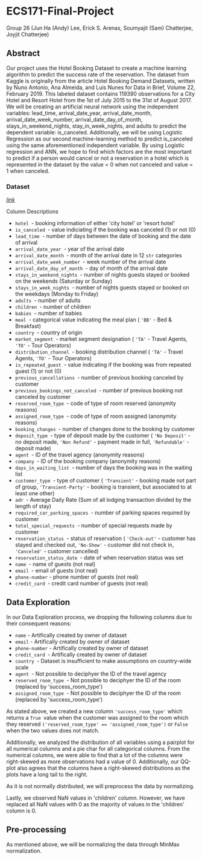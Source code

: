 # ECS171-Final-Project

Group 26 (Jun Ha (Andy) Lee, Erick S. Arenas, Soumyajit (Sam) Chatterjee, Joyjit Chatterjee)


## Abstract

Our project uses the Hotel Booking Dataset to create a machine learning algorithm to predict the success rate of the reservation. The dataset from Kaggle is originally from the article Hotel Booking Demand Datasets, written by Nuno Antonio, Ana Almeida, and Luis Nunes for Data in Brief, Volume 22, February 2019. This labeled dataset contains 119390 observations for a City Hotel and Resort Hotel from the 1st of July 2015 to the 31st of August 2017. We will be creating an artificial neural network using the independent variables: lead_time, arrival_date_year, arrival_date_month, arrival_date_week_number,  arrival_date_day_of_month, stays_in_weekend_nights, stay_in_week_nights, and adults to predict the dependent variable: is_canceled. Additionally, we will be using Logistic Regression as our second machine-learning method to predict is_canceled using the same aforementioned independent variable. By using Logistic regression and ANN, we hope to find which factors are the most important to predict if a person would cancel or not a reservation in a hotel which is represented in the dataset by the value = 0 when not canceled and value = 1 when canceled.


### Dataset

*[link](https://www.kaggle.com/datasets/mojtaba142/hotel-booking)*

Column Descriptions

* `hotel `- booking information of either 'city hotel' or 'resort hotel'
* `is_canceled `- value indiciating if the booking was canceled (1) or not (0)
* `lead_time `- number of days between the date of booking and the date of arrival
* `arrival_date_year `- year of the arrival date
* `arrival_date_month `- month of the arrival date in 12 `str` categories
* `arrival_date_week_number `- week number of the arrival date
* `arrival_date_day_of_month `- day of month of the arrival date
* `stays_in_weekend_nights `- number of nights guests stayed or booked on the weekends (Saturday or Sunday)
* `stays_in_week_nights `- number of nights guests stayed or booked on the weekdays (Monday to Friday)
* `adults `- number of adults
* `children `- number of children
* `babies `- number of babies
* `meal `- categorical value indicating the meal plan ( `'BB'` - Bed & Breakfast)
* `country `- country of origin
* `market_segment `- market segment designation ( `'TA'` - Travel Agents, `'TO'` - Tour Operators)
* `distribution_channel `- booking distribution channel ( `'TA'` - Travel Agents, `'TO'` - Tour Operators)
* `is_repeated_guest `- value indicating if the booking was from repeated guest (1) or not (0)
* `previous_cancellations `- number of previous booking canceled by customer
* `previous_bookings_not_canceled `- number of previous booking not canceled by customer
* `reserved_room_type `- code of type of room reserved (anonymity reasons)
* `assigned_room_type `- code of type of room assigned (anonymity reasons)
* `booking_changes `- number of changes done to the booking by customer
* `deposit_type `- type of deposit made by the customer ( `'No Deposit'` - no deposit made, `'Non Refund'` - payment made in full, `'Refundable'` - deposit made)
* `agent `- ID of the travel agency (anonymity reasons)
* `company `- ID of the booking company (anonymity reasons)
* `days_in_waiting_list `- number of days the booking was in the waiting list
* `customer_type `- type of customer ( `'Transient'` - booking made not part of group, `'Transient-Party'` - booking is transient, but associated to at least one other)
* `adr `- Average Daily Rate (Sum of all lodging transaction divided by the length of stay)
* `required_car_parking_spaces `- number of parking spaces required by customer
* `total_special_requests `- number of special requests made by customer
* `reservation_status `- status of reservation ( `'Check-out'` - customer has stayed and checked out, `'No-Show'` - customer did not check in, `'Canceled'` - customer cancelled)
* `reservation_status_date `- date of when reservation status was set
* `name `- name of guests (not real)
* `email `- email of guests (not real)
* `phone-number` - phone number of guests (not real)
* `credit_card `- credit card number of guests (not real)



## Data Exploration

In our Data Exploration process, we dropping the following columns due to their consequent reasons:

* `name` - Artifically created by owner of dataset
* `email` - Artifically created by owner of dataset
* `phone-number` - Artifically created by owner of dataset
* `credit_card `- Artifically created by owner of dataset
* `country `- Dataset is insufficient to make assumptions on country-wide scale
* `agent `- Not possible to deciphyer the ID of the travel agency
* `reserved_room_type `- Not possible to deciphyer the ID of the room (replaced by 'success_room_type')
* `assigned_room_type `- Not possible to deciphyer the ID of the room (replaced by 'success_room_type')

As stated above, we created a new column `'success_room_type'` which returns a `True `value when the customer was assigned to the room which they reserved `('reserved_room_type' == 'assigned_room_type')` or `False `when the two values does not match.

Additionally, we analyzed the distribution of all variables using a pairplot for all numerical columns and a pie char for all categorical columns. From the numerical columns, we were able to find that a lot of the columns were right-skewed as more observations had a value of 0. Additionally, our QQ-plot also agrees that the columns have a right-skewed distributions as the plots have a long tail to the right. 

As it is not normally distributed, we will preprocess the data by normalizing.

Lastly, we observed NaN values in 'children' column. However, we have replaced all NaN values with 0 as the majority of values in the 'children' column is 0.


## Pre-processing

As mentioned above, we will be normalizing the data through MinMax normalization.
